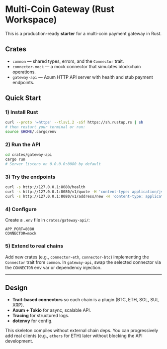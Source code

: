 # Multi-Coin Gateway (Rust Workspace)

This is a production-ready **starter** for a multi-coin payment gateway in Rust.

## Crates
- `common` — shared types, errors, and the `Connector` trait.
- `connector-mock` — a mock connector that simulates blockchain operations.
- `gateway-api` — Axum HTTP API server with health and stub payment endpoints.

## Quick Start

### 1) Install Rust
```bash
curl --proto '=https' --tlsv1.2 -sSf https://sh.rustup.rs | sh
# then restart your terminal or run:
source $HOME/.cargo/env
```

### 2) Run the API
```bash
cd crates/gateway-api
cargo run
# Server listens on 0.0.0.0:8080 by default
```

### 3) Try the endpoints
```bash
curl -s http://127.0.0.1:8080/health
curl -s http://127.0.0.1:8080/v1/quote -H 'content-type: application/json' -d '{"currency":"ETH","amount":1.25}'
curl -s http://127.0.0.1:8080/v1/address/new -H 'content-type: application/json' -d '{"currency":"BTC"}'
```

### 4) Configure
Create a `.env` file in `crates/gateway-api/`:
```
APP_PORT=8080
CONNECTOR=mock
```

### 5) Extend to real chains
Add new crates (e.g., `connector-eth`, `connector-btc`) implementing the `Connector` trait from `common`. In `gateway-api`, swap the selected connector via the `CONNECTOR` env var or dependency injection.

---

## Design
- **Trait-based connectors** so each chain is a plugin (BTC, ETH, SOL, SUI, XRP).
- **Axum + Tokio** for async, scalable API.
- **Tracing** for structured logs.
- **dotenvy** for config.

This skeleton compiles without external chain deps. You can progressively add real clients (e.g., `ethers` for ETH) later without blocking the API development.
